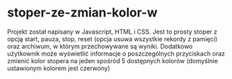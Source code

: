 # stoper-ze-zmian-kolor-w

Projekt został napisany w Javascript, HTML i CSS. Jest to prosty stoper z opcją start, pauza, stop, reset (opcja usuwa wszystkie rekordy z pamięci) oraz archiwum, w którym przechowywane są wyniki. 
Dodatkowo użytkownik może wyświetlić informacje o poszczególnych przyciskach oraz zmienić kolor stopera na jeden spośród 5 dostępnych kolorów (domyślnie ustawionym kolorem jest czerwony) 
